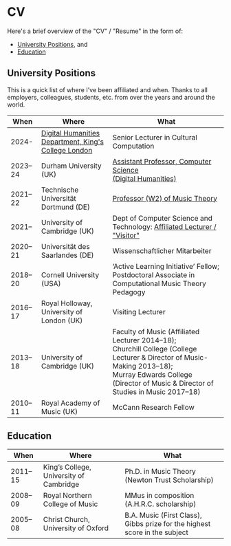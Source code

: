 # CV

Here's a brief overview of the "CV" / "Resume" in the form of:
- [University Positions](#university-positions), and
- [Education](#education)


## University Positions

This is a quick list of where I've been affiliated and when.
Thanks to all employers, colleagues, students, etc. from over the years and around the world.

When|Where|What
---|---|---
2024-| [Digital Humanities Department, King's College London](https://www.kcl.ac.uk/ddh) | Senior Lecturer in Cultural Computation
2023–24 | Durham University (UK) | [Assistant Professor, Computer Science](https://www.durham.ac.uk/staff/mark-r-gotham/)<br>[(Digital Humanities)](https://aihs.webspace.durham.ac.uk/digital-humanities/)
2021–22 | Technische Universität Dortmund (DE) | [Professor (W2) of Music Theory](https://www.musik.tu-dortmund.de/institut/personen/ehemalige-mitarbeiterinnen-und-mitarbeiter/univ-prof-dr-phil-mark-r-h-gotham/univ-prof-dr-phil-mark-r-h-gotham-en/)
2021– | University of Cambridge (UK) | Dept of Computer Science and Technology: [Affiliated Lecturer / "Visitor"](https://www.cst.cam.ac.uk/people/mrhg2)
2020–21 | Universität des Saarlandes (DE) | Wissenschaftlicher Mitarbeiter
2018–20 | Cornell University (USA) | ‘Active Learning Initiative’ Fellow; Postdoctoral Associate in Computational Music Theory Pedagogy
2016–17 | Royal Holloway, University of London (UK) | Visiting Lecturer
2013–18 | University of Cambridge (UK) | Faculty of Music (Affiliated Lecturer 2014–18); <br />Churchill College (College Lecturer & Director of Music-Making 2013–18);<br />Murray Edwards College (Director of Music & Director of Studies in Music 2017–18)
2010–11 | Royal Academy of Music (UK) | McCann Research Fellow

## Education

When|Where|What
---|---|---
2011–15|King’s College,<br />University of Cambridge | Ph.D. in Music Theory<br />(Newton Trust Scholarship)
2008–09|Royal Northern College of Music|MMus in composition<br />(A.H.R.C. scholarship)
2005–08|Christ Church, University of Oxford|B.A. Music (First Class),<br />Gibbs prize for the highest score in the subject
